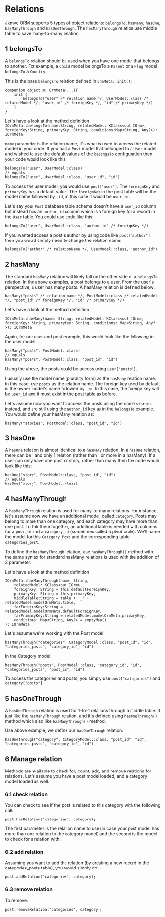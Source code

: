 # Relations

Jkmvc ORM supports 5 types of object relations: `belongsTo`, `hasMany`, `hasOne`, `hasManyThrough` and `hasOneThrough`. The `hasManyThrough` relation use middle table to save many-to-many relation

## 1 belongsTo

A `belongsTo` relation should be used when you have one model that belongs to another. For example, a `Child` model belongsTo a `Parent` or a `Flag` model `belongsTo` a `Country`.

This is the base `belongsTo` relation defined in `OrmMeta::init()`:

```
companion object m: OrmMeta(...){
	init {
		belongsTo("user" /* relation name */, UserModel::class /* relatedModel */, "user_id" /* foreignKey */, "id" /* primaryKey */)
	}
}
```

Let's have a look at the method definition `IOrmMeta::belongsTo(name:String, relatedModel: KClass<out IOrm>, foreignKey:String, primaryKey: String, conditions:Map<String, Any?>): IOrmMeta`

`name` parameter is the relation name, it's what is used to access the related model in your code. If you had a `Post` model that belonged to a `User` model and wished to use the default values of the `belongsTo` configuration then your code would look like this:

```
belongsTo("user", UserModel::class)
// equals
belongsTo("user", UserModel::class, "user_id", "id")
```

To access the user model, you would use `post["user"]`.  The `foreignKey` and `primaryKey` has a default value. The `foreignKey` in the post table will be the model name followed by `_id`, in this case it would be `user_id`.

Let's say your `Post` database table schema doesn't have a `user_id` column but instead has an `author_id` column which is a foreign key for a record in the `User` table. You could use code like this:

```
belongsTo("user", UserModel::class, "author_id" /* foreignKey */)
```

If you wanted access a post's author by using code like `post["author"]` then you would simply need to change the relation name:

```
belongsTo("author" /* relationName */, UserModel::class, "author_id")
```
## 2 hasMany

The standard `hasMany` relation will likely fall on the other side of a `belongsTo` relation.  In the above examples, a post belongs to a user.  From the user's perspective, a user has many posts. A hasMany relation is defined below:

```
hasMany("posts" /* relation name */, PostModel::class /* relatedModel */, "post_id" /* foreignKey */, "id" /* primaryKey */)
```
Let's have a look at the method definition 

```
IOrmMeta::hasMany(name: String, relatedModel: KClass<out IOrm>, foreignKey: String, primaryKey: String, conditions: Map<String, Any?>): IOrmMeta
```
Again, for our user and post example, this would look like the following in the user model:

```
hasMany("posts", PostModel::class)
// equals
hasMany("posts", PostModel::class, "post_id", "id")
```

Using the above, the posts could be access using `user["posts"]`.

I usually use the model name (plurality form) as the `hasMany` relation name.  In this case, use `posts` as the relation name.  The foreign key used by default is the owner model's name followed by `_id`.  In this case, the foreign key will be `user_id` and it must exist in the post table as before.

Let's assume now you want to access the posts using the name `stories` instead, and are still using the `author_id` key as in the `belongsTo` example.  You would define your hasMany relation as:

```
hasMany("stories", PostModel::class, "post_id", "id")
```

## 3 hasOne

A `hasOne` relation is almost identical to a `hasMany` relation.  In a `hasOne` relation, there can be 1 and only 1 relation (rather than 1 or more in a hasMany). If a user can only have one post or story, rather than many then the code would look like this:

```
hasOne("story", PostModel::class, "post_id", "id")
// equals
hasOne("story", PostModel::class)

```

## 4 hasManyThrough

A `hasManyThrough` relation is used for many-to-many relations.  For instance, let's assume now we have an additional model, called `Category`.  Posts may belong to more than one category, and each category may have more than one post.  To link them together, an additional table is needed with columns for a `post_id` and a `category_id` (sometimes called a pivot table).  We'll name the model for this `Category_Post` and the corresponding table `categories_post`.

To define the `hasManyThrough` relation, use `hasManyThrough()` method with the same syntax for standard hasMany relations is used with the addition of 3 parameter.  

Let's have a look at the method definition 

```
IOrmMeta::hasManyThrough(name: String, 
	relatedModel: KClass<out IOrm>,
	foreignKey: String = this.defaultForeignKey,
	primaryKey: String = this.primaryKey,
	middleTable:String = table + '_' + relatedModel.modelOrmMeta.table,
	farForeignKey:String = relatedModel.modelOrmMeta.defaultForeignKey,
	farPrimaryKey:String = relatedModel.modelOrmMeta.primaryKey,
	conditions: Map<String, Any?> = emptyMap()
): IOrmMeta
```

Let's assume we're working with the Post model:

```
hasManyThrough("categories", CategoryModel::class, "post_id", "id", "categories_posts", "category_id", "id") 
```

In the Category model:

```
hasManyThrough("posts", PostModel::class, "category_id", "id", "categories_posts", "post_id", "id") 
```

To access the categories and posts, you simply use `post["categories"]` and `category["posts"]`

## 5 hasOneThrough

A `hasOneThrough` relation is used for 1-to-1 relations through a middle table. It just like the `hasManyThrough` relation, and it's defined using `hasOneThrough()` method which also like `hasManyThrough()` method. 

Use above example, we define our `hasOneThrough` relation.

```
hasOneThrough("category", CategoryModel::class, "post_id", "id", "categories_posts", "category_id", "id") 
```

## 6 Manage relation

Methods are available to check for, count, add, and remove relations for relations.  Let's assume you have a post model loaded, and a category model loaded as well. 

### 6.1 check relation

You can check to see if the post is related to this category with the following call:

```
post.hasRelation('categories', category);
```

The first parameter is the relation name to use (in case your post model has more than one relation to the category model) and the second is the model to check for a relation with.

### 6.2 add relation

Assuming you want to add the relation (by creating a new record in the categories_posts table), you would simply do:

```
post.addRelation('categories', category);
```

### 6.3 remove relation

To remove:

```
post.removeRelation('categories', category);
```